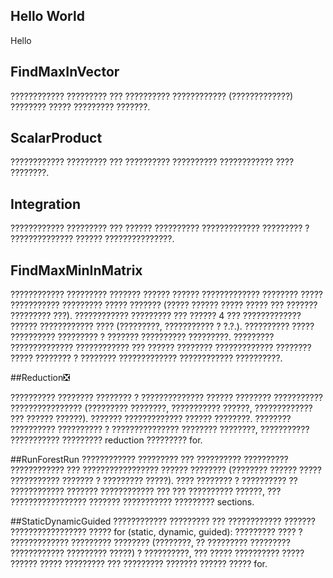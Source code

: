 ## Hello World
Hello

## FindMaxInVector
???????????? ????????? ??? ?????????? ???????????? (?????????????) ???????? ????? ????????? ???????.

## ScalarProduct
???????????? ????????? ??? ?????????? ??????????
???????????? ???? ????????.

## Integration
???????????? ????????? ??? ?????? ?????????? ?????????????
????????? ? ?????????????? ?????? ???????????????.

## FindMaxMinInMatrix
???????????? ????????? ??????? ?????? ?????? ?????????????
???????? ????? ??????????? ????????? ????? ??????? (?????
?????? ????? ????? ??? ??????? ????????? ???).
???????????? ????????? ??? ?????? 4 ??? ????????????? ??????
???????????? ???? (?????????, ??????????? ? ?.?.). ??????????
????? ?????????? ????????? ? ??????? ?????????? ?????????. ????????? ?????????????? ???????????? ??? ?????? ????????
????????????? ???????? ????? ???????? ? ????????
????????????? ???????????? ??????????.

##Reduction:negative_squared_cross_mark:

?????????? ???????? ???????? ? ?????????????? ??????
???????? ??????????? ???????????????? (????????? ????????,
??????????? ??????, ????????????? ??? ?????? ??????). ??????? ????????????? ?????? ????????. ???????? ??????????
?????????? ? ??????????????? ???????? ????????,
??????????? ??????????? ????????? reduction ????????? for.

##RunForestRun
???????????? ????????? ??? ?????????? ??????????
???????????? ??? ????????????????? ?????? ???????? (????????
?????? ????? ??????????? ??????? ? ????????? ?????). ????
???????? ? ?????????? ?? ???????????? ??????? ????????????
??? ??? ?????????? ??????, ??? ????????????????? ???????
??????????? ????????? sections.

##StaticDynamicGuided
???????????? ????????? ??? ???????????? ??????? ????????????????? ????? for (static, dynamic, guided): ????????? ???? ? ????????????? ????????? ???????? (????????, ?? ????????? ????????? ???????????? ????????? ?????) ? ??????????, ??? ????? ?????????? ????? ?????? ????? ????????? ??? ????????? ??????? ?????? ????? for.